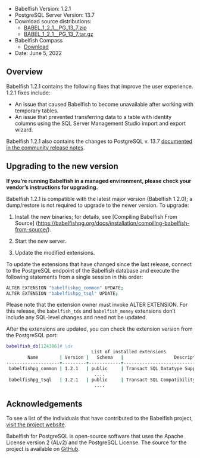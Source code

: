 - Babelfish Version: 1.2.1
- PostgreSQL Server Version: 13.7
- Download source distributions:
  - [BABEL_1_2_1__PG_13_7.zip](https://github.com/babelfish-for-postgresql/babelfish-for-postgresql/releases/download/BABEL_1_2_1__PG_13_7/BABEL_1_2_1__PG_13_7.zip)
  - [BABEL_1_2_1__PG_13_7.tar.gz](https://github.com/babelfish-for-postgresql/babelfish-for-postgresql/releases/download/BABEL_1_2_1__PG_13_7/BABEL_1_2_1__PG_13_7.tar.gz)
- Babelfish Compass
  - [Download](https://github.com/babelfish-for-postgresql/babelfish_compass/releases)
- Date: June 5, 2022

## Overview

Babelfish 1.2.1 contains the following fixes that improve the user experience.  1.2.1 fixes include:
- An issue that caused Babelfish to become unavailable after working with temporary tables.
- An issue that prevented transferring data to a table with identity columns using the SQL Server Management Studio import and export wizard.

Babelfish 1.2.1 also contains the changes to PostgreSQL v. 13.7 [documented in the community release notes](https://www.postgresql.org/docs/release/13.7/).



## Upgrading to the new version

**If you’re running Babelfish in a managed environment, please check your vendor’s instructions for upgrading.**

Babelfish 1.2.1 is compatible with the latest major version (Babelfish 1.2.0); a dump/restore is not required to upgrade to the newer version. To upgrade:

1. Install the new binaries; for details, see [Compiling Babelfish From Source] (https://babelfishpg.org/docs/installation/compiling-babelfish-from-source/).

2. Start the new server.

3. Update the modified extensions. 

To update the extensions that have changed since the last release, connect to the PostgreSQL endpoint of the Babelfish database and execute the following statements from a single session in this order:

```bash
ALTER EXTENSION "babelfishpg_common" UPDATE;
ALTER EXTENSION "babelfishpg_tsql" UPDATE;
```

Please note that the extension owner must invoke ALTER EXTENSION. For this release, the `babelfish_tds` and `babelfish_money` extensions don’t include any SQL-level changes and need not be updated.

After the extensions are updated, you can check the extension version from the PostgreSQL port:

```bash
babelfish_db[124386]# \dx
                                List of installed extensions
        Name        | Version |   Schema   |                   Description
--------------------+---------+------------+-------------------------------------------------
 babelfishpg_common | 1.2.1   | public     | Transact SQL Datatype Support
                                 ....
 babelfishpg_tsql   | 1.2.1   | public     | Transact SQL Compatibility
                                 ....
```


## Acknowledgements

To see a list of the individuals that have contributed to the Babelfish project, [visit the project website](https://babelfishpg.org/contributors/).

Babelfish for PostgreSQL is open-source software that uses the Apache License version 2 (ALv2) and the PostgreSQL License. The source for the project is available on [GitHub](https://github.com/babelfish-for-postgresql). 

